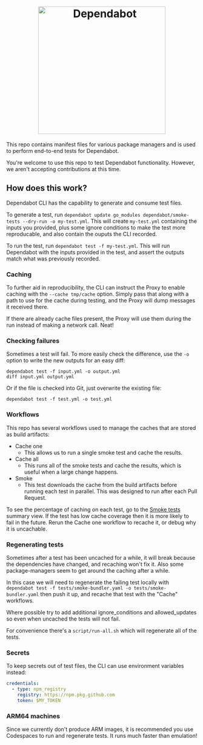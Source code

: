 <h1 align="center">
    <picture>
        <source media="(prefers-color-scheme: light)" srcset="https://user-images.githubusercontent.com/7659/174594540-5e29e523-396a-465b-9a6e-6cab5b15a568.svg">
        <source media="(prefers-color-scheme: dark)" srcset="https://user-images.githubusercontent.com/7659/174594559-0b3ddaa7-e75b-4f10-9dee-b51431a9fd4c.svg">
        <img src="https://user-images.githubusercontent.com/7659/174594540-5e29e523-396a-465b-9a6e-6cab5b15a568.svg" alt="Dependabot" width="336">
    </picture>
</h1>

This repo contains manifest files for various package managers
and is used to perform end-to-end tests for Dependabot.

You're welcome to use this repo to test Dependabot functionality.
However, we aren't accepting contributions at this time.

## How does this work?

Dependabot CLI has the capability to generate and consume test files. 

To generate a test, run `dependabot update go_modules dependabot/smoke-tests --dry-run -o my-test.yml`. This will create `my-test.yml` containing the inputs you provided, plus some ignore conditions to make the test more reproducable, and also contain the ouputs the CLI recorded.

To run the test, run `dependabot test -f my-test.yml`. This will run Dependabot with the inputs provided in the test, and assert the outputs match what was previously recorded.

### Caching

To further aid in reproducibility, the CLI can instruct the Proxy to enable caching with the `--cache tmp/cache` option. Simply pass that along with a path to use for the cache during testing, and the Proxy will dump messages it received there. 

If there are already cache files present, the Proxy will use them during the run instead of making a network call. Neat!

### Checking failures

Sometimes a test will fail. To more easily check the difference, use the `-o` option to write the new outputs for an easy diff:

```console
dependabot test -f input.yml -o output.yml
diff input.yml output.yml
```

Or if the file is checked into Git, just overwrite the existing file:

```console
dependabot test -f test.yml -o test.yml
```

### Workflows

This repo has several workflows used to manage the caches that are stored as build artifacts:

- Cache one
  - This allows us to run a single smoke test and cache the results.
- Cache all
  - This runs all of the smoke tests and cache the results, which is useful when a large change happens.
- Smoke
  - This test downloads the cache from the build artifacts before running each test in parallel. This was designed to run after each Pull Request.
  
To see the percentage of caching on each test, go to the [Smoke tests](https://github.com/dependabot/smoke-tests/actions/workflows/smoke.yml) summary view. If the test has low cache coverage then it is more likely to fail in the future. Rerun the Cache one workflow to recache it, or debug why it is uncachable. 

### Regenerating tests

Sometimes after a test has been uncached for a while, it will break because the dependencies have changed, and recaching won't fix it. Also some package-managers seem to get around the caching after a while.

In this case we will need to regenerate the failing test locally with `dependabot test -f tests/smoke-bundler.yaml -o tests/smoke-bundler.yaml` then push it up, and recache that test with the "Cache" workflows.

Where possible try to add additional ignore_conditions and allowed_updates so even when uncached the tests will not fail.

For convenience there's a `script/run-all.sh` which will regenerate all of the tests.

### Secrets

To keep secrets out of test files, the CLI can use environment variables instead:

```yaml
credentials:
  - type: npm_registry
    registry: https://npm.pkg.github.com
    token: $MY_TOKEN
```

### ARM64 machines

Since we currently don't produce ARM images, it is recommended you use Codespaces to run and regenerate tests. It runs much faster than emulation!
